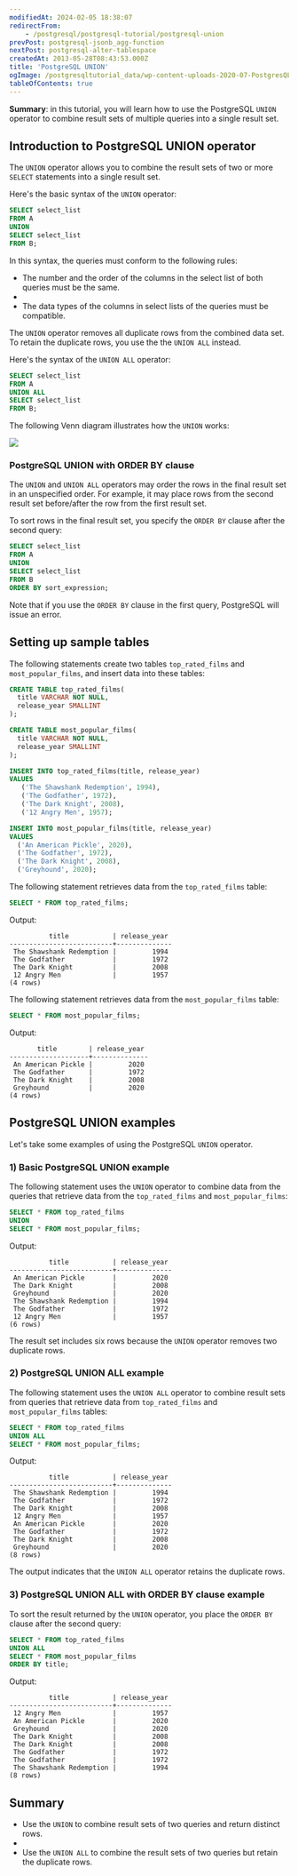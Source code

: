 ```yaml
---
modifiedAt: 2024-02-05 18:38:07
redirectFrom:
    - /postgresql/postgresql-tutorial/postgresql-union
prevPost: postgresql-jsonb_agg-function
nextPost: postgresql-alter-tablespace
createdAt: 2013-05-28T08:43:53.000Z
title: 'PostgreSQL UNION'
ogImage: /postgresqltutorial_data/wp-content-uploads-2020-07-PostgresQL-UNION.png
tableOfContents: true
---
```



**Summary**: in this tutorial, you will learn how to use the PostgreSQL `UNION` operator to combine result sets of multiple queries into a single result set.

## Introduction to PostgreSQL UNION operator

The `UNION` operator allows you to combine the result sets of two or more `SELECT` statements into a single result set.

Here's the basic syntax of the `UNION` operator:

```sql
SELECT select_list
FROM A
UNION
SELECT select_list
FROM B;
```

In this syntax, the queries must conform to the following rules:

- The number and the order of the columns in the select list of both queries must be the same.
-
- The data types of the columns in select lists of the queries must be compatible.

The `UNION` operator removes all duplicate rows from the combined data set. To retain the duplicate rows, you use the the `UNION ALL` instead.

Here's the syntax of the `UNION ALL` operator:

```sql
SELECT select_list
FROM A
UNION ALL
SELECT select_list
FROM B;
```

The following Venn diagram illustrates how the `UNION` works:

![](/postgresqltutorial_data/wp-content-uploads-2020-07-PostgresQL-UNION.png)

### PostgreSQL UNION with ORDER BY clause

The `UNION` and `UNION ALL` operators may order the rows in the final result set in an unspecified order. For example, it may place rows from the second result set before/after the row from the first result set.

To sort rows in the final result set, you specify the `ORDER BY` clause after the second query:

```sql
SELECT select_list
FROM A
UNION
SELECT select_list
FROM B
ORDER BY sort_expression;
```

Note that if you use the `ORDER BY` clause in the first query, PostgreSQL will issue an error.

## Setting up sample tables

The following statements create two tables `top_rated_films` and `most_popular_films`, and insert data into these tables:

```sql
CREATE TABLE top_rated_films(
  title VARCHAR NOT NULL,
  release_year SMALLINT
);

CREATE TABLE most_popular_films(
  title VARCHAR NOT NULL,
  release_year SMALLINT
);

INSERT INTO top_rated_films(title, release_year)
VALUES
   ('The Shawshank Redemption', 1994),
   ('The Godfather', 1972),
   ('The Dark Knight', 2008),
   ('12 Angry Men', 1957);

INSERT INTO most_popular_films(title, release_year)
VALUES
  ('An American Pickle', 2020),
  ('The Godfather', 1972),
  ('The Dark Knight', 2008),
  ('Greyhound', 2020);
```

The following statement retrieves data from the `top_rated_films` table:

```sql
SELECT * FROM top_rated_films;
```

Output:

```
          title           | release_year
--------------------------+--------------
 The Shawshank Redemption |         1994
 The Godfather            |         1972
 The Dark Knight          |         2008
 12 Angry Men             |         1957
(4 rows)
```

The following statement retrieves data from the `most_popular_films` table:

```sql
SELECT * FROM most_popular_films;
```

Output:

```
       title        | release_year
--------------------+--------------
 An American Pickle |         2020
 The Godfather      |         1972
 The Dark Knight    |         2008
 Greyhound          |         2020
(4 rows)
```

## PostgreSQL UNION examples

Let's take some examples of using the PostgreSQL `UNION` operator.

### 1) Basic PostgreSQL UNION example

The following statement uses the `UNION` operator to combine data from the queries that retrieve data from the `top_rated_films` and `most_popular_films`:

```sql
SELECT * FROM top_rated_films
UNION
SELECT * FROM most_popular_films;
```

Output:

```
          title           | release_year
--------------------------+--------------
 An American Pickle       |         2020
 The Dark Knight          |         2008
 Greyhound                |         2020
 The Shawshank Redemption |         1994
 The Godfather            |         1972
 12 Angry Men             |         1957
(6 rows)
```

The result set includes six rows because the `UNION` operator removes two duplicate rows.

### 2) PostgreSQL UNION ALL example

The following statement uses the `UNION ALL` operator to combine result sets from queries that retrieve data from `top_rated_films` and `most_popular_films` tables:

```sql
SELECT * FROM top_rated_films
UNION ALL
SELECT * FROM most_popular_films;
```

Output:

```
          title           | release_year
--------------------------+--------------
 The Shawshank Redemption |         1994
 The Godfather            |         1972
 The Dark Knight          |         2008
 12 Angry Men             |         1957
 An American Pickle       |         2020
 The Godfather            |         1972
 The Dark Knight          |         2008
 Greyhound                |         2020
(8 rows)
```

The output indicates that the `UNION ALL` operator retains the duplicate rows.

### 3) PostgreSQL UNION ALL with ORDER BY clause example

To sort the result returned by the `UNION` operator, you place the `ORDER BY` clause after the second query:

```sql
SELECT * FROM top_rated_films
UNION ALL
SELECT * FROM most_popular_films
ORDER BY title;
```

Output:

```
          title           | release_year
--------------------------+--------------
 12 Angry Men             |         1957
 An American Pickle       |         2020
 Greyhound                |         2020
 The Dark Knight          |         2008
 The Dark Knight          |         2008
 The Godfather            |         1972
 The Godfather            |         1972
 The Shawshank Redemption |         1994
(8 rows)
```

## Summary

- Use the `UNION` to combine result sets of two queries and return distinct rows.
-
- Use the `UNION ALL` to combine the result sets of two queries but retain the duplicate rows.
